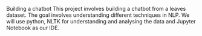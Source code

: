 Building a chatbot
This project involves building a chatbot from a leaves dataset. The goal involves understanding different techniques in NLP.
We will use python, NLTK for understanding and analysing the data and Jupyter Notebook as our IDE.
